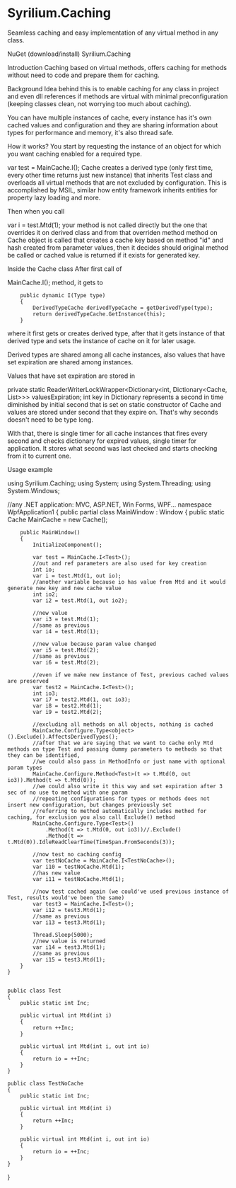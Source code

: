 # Syrilium.Caching
Seamless caching and easy implementation of any virtual method in any class.

NuGet (download/install) Syrilium.Caching

Introduction
Caching based on virtual methods, offers caching for methods without need to code and prepare them for caching.

Background
Idea behind this is to enable caching for any class in project and even dll references if methods are virtual with minimal preconfiguration (keeping classes clean, not worrying too much about caching).

You can have multiple instances of cache, every instance has it's own cached values and configuration and they are sharing information about types for performance and memory, it's also thread safe.

How it works?
You start by requesting the instance of an object for which you want caching enabled for a required type.

var test = MainCache.I<Test>();
Cache creates a derived type (only first time, every other time returns just new instance) that inherits Test class and overloads all virtual methods that are not excluded by configuration. This is accomplished by MSIL, similar how entity framework inherits entities for property lazy loading and more.

Then when you call 

var i = test.Mtd(1);
your method is not called directly but the one that overrides it on derived class and from that overriden method method on Cache object is called that creates a cache key based on method "id" and hash created from parameter values, then it decides should original method be called or cached value is returned if it exists for generated key.

Inside the Cache class
After first call of

MainCache.I<Test>();
 method, it gets to

        public dynamic I(Type type)
        {
            DerivedTypeCache derivedTypeCache = getDerivedType(type);
            return derivedTypeCache.GetInstance(this);
        }
where it first gets or creates derived type, after that it gets instance of that derived type and sets the instance of cache on it for later usage.

Derived types are shared among all cache instances, also values that have set expiration are shared among instances.

Values that have set expiration are stored in

private static ReaderWriterLockWrapper<Dictionary<int, Dictionary<Cache, List<CacheInfo>>>> valuesExpiration;
int key in Dictionary represents a second in time diminished by initial second that is set on static constructor of Cache and values are stored under second that they expire on. That's why seconds doesn't need to be type long.

With that, there is single timer for all cache instances that fires every second and checks dictionary for expired values, single timer for application. It stores what second was last checked and starts checking from it to current one.

Usage example

using Syrilium.Caching;
using System;
using System.Threading;
using System.Windows;

//any .NET application: MVC, ASP.NET, Win Forms, WPF...
namespace WpfApplication1
{
	public partial class MainWindow : Window
	{
		public static Cache MainCache = new Cache();

		public MainWindow()
		{
			InitializeComponent();

			var test = MainCache.I<Test>();
			//out and ref parameters are also used for key creation
			int io;
			var i = test.Mtd(1, out io);
			//another variable because io has value from Mtd and it would generate new key and new cache value
			int io2;
			var i2 = test.Mtd(1, out io2);

			//new value
			var i3 = test.Mtd(1);
			//same as previous
			var i4 = test.Mtd(1);

			//new value because param value changed
			var i5 = test.Mtd(2);
			//same as previous
			var i6 = test.Mtd(2);

			//even if we make new instance of Test, previous cached values are preserved
			var test2 = MainCache.I<Test>();
			int io3;
			var i7 = test2.Mtd(1, out io3);
			var i8 = test2.Mtd(1);
			var i9 = test2.Mtd(2);

			//excluding all methods on all objects, nothing is cached
			MainCache.Configure.Type<object>().Exclude().AffectsDerivedTypes();
			//after that we are saying that we want to cache only Mtd methods on type Test and passing dummy parameters to methods so that they can be identified,
			//we could also pass in MethodInfo or just name with optional param types
			MainCache.Configure.Method<Test>(t => t.Mtd(0, out io3)).Method(t => t.Mtd(0));
			//we could also write it this way and set expiration after 3 sec of no use to method with one param
			//repeating configurations for types or methods does not insert new configuration, but changes previously set
			//referring to method automatically includes method for caching, for exclusion you also call Exclude() method
			MainCache.Configure.Type<Test>()
				.Method(t => t.Mtd(0, out io3))//.Exclude()
				.Method(t => t.Mtd(0)).IdleReadClearTime(TimeSpan.FromSeconds(3));

			//now test no caching config
			var testNoCache = MainCache.I<TestNoCache>();
			var i10 = testNoCache.Mtd(1);
			//has new value
			var i11 = testNoCache.Mtd(1);

			//now test cached again (we could've used previous instance of Test, results would've been the same)
			var test3 = MainCache.I<Test>();
			var i12 = test3.Mtd(1);
			//same as previous
			var i13 = test3.Mtd(1);

			Thread.Sleep(5000);
			//new value is returned
			var i14 = test3.Mtd(1);
			//same as previous
			var i15 = test3.Mtd(1);
		}
	}


	public class Test
	{
		public static int Inc;

		public virtual int Mtd(int i)
		{
			return ++Inc;
		}

		public virtual int Mtd(int i, out int io)
		{
			return io = ++Inc;
		}
	}

	public class TestNoCache
	{
		public static int Inc;

		public virtual int Mtd(int i)
		{
			return ++Inc;
		}

		public virtual int Mtd(int i, out int io)
		{
			return io = ++Inc;
		}
	}
}
